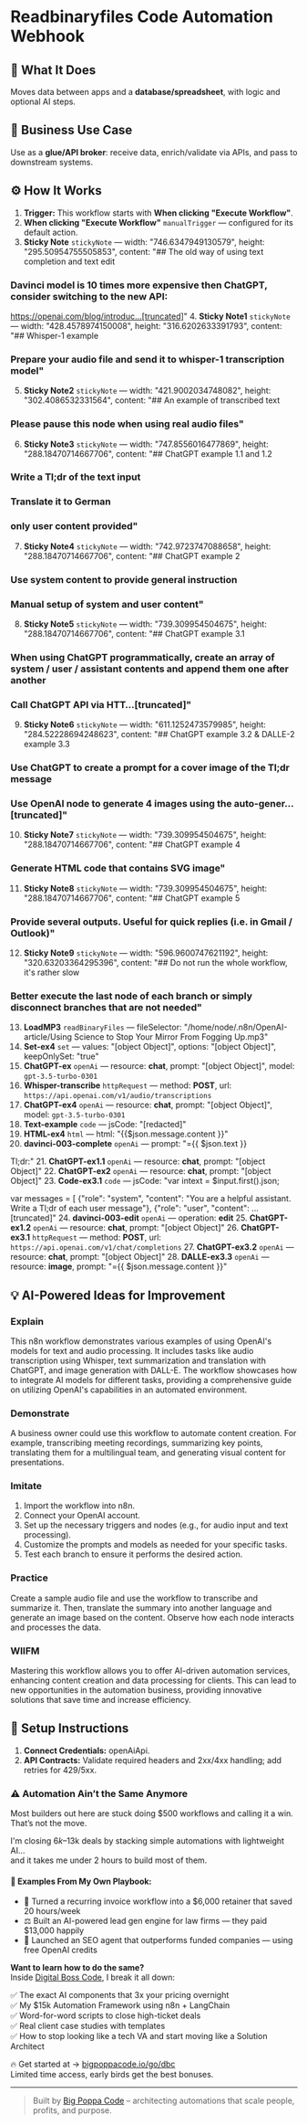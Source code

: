# Readbinaryfiles Code Automation Webhook
## 🚀 What It Does
Moves data between apps and a **database/spreadsheet**, with logic and optional AI steps.

## 💼 Business Use Case
Use as a **glue/API broker**: receive data, enrich/validate via APIs, and pass to downstream systems.

## ⚙️ How It Works
1. **Trigger:** This workflow starts with **When clicking "Execute Workflow"**.
2. **When clicking "Execute Workflow"** `manualTrigger` — configured for its default action.
3. **Sticky Note** `stickyNote` — width: "746.6347949130579", height: "295.50954755505853", content: "## The old way of using text completion and text edit
### Davinci model is 10 times more expensive then ChatGPT, consider switching to the new API:
https://openai.com/blog/introduc…[truncated]"
4. **Sticky Note1** `stickyNote` — width: "428.4578974150008", height: "316.6202633391793", content: "## Whisper-1 example
### Prepare your audio file and send it to whisper-1 transcription model"
5. **Sticky Note2** `stickyNote` — width: "421.9002034748082", height: "302.4086532331564", content: "## An example of transcribed text
### Please pause this node when using real audio files"
6. **Sticky Note3** `stickyNote` — width: "747.8556016477869", height: "288.18470714667706", content: "## ChatGPT example 1.1 and 1.2 
### Write a Tl;dr of the text input
### Translate it to German
### only user content provided"
7. **Sticky Note4** `stickyNote` — width: "742.9723747088658", height: "288.18470714667706", content: "## ChatGPT example 2 
### Use system content to provide general instruction
### Manual setup of system and user content"
8. **Sticky Note5** `stickyNote` — width: "739.309954504675", height: "288.18470714667706", content: "## ChatGPT example 3.1
### When using ChatGPT programmatically, create an array of system / user / assistant contents and append them one after another
### Call ChatGPT API via HTT…[truncated]"
9. **Sticky Note6** `stickyNote` — width: "611.1252473579985", height: "284.52228694248623", content: "## ChatGPT example 3.2 & DALLE-2 example 3.3
### Use ChatGPT to create a prompt for a cover image of the Tl;dr message
### Use OpenAI node to generate 4 images using the auto-gener…[truncated]"
10. **Sticky Note7** `stickyNote` — width: "739.309954504675", height: "288.18470714667706", content: "## ChatGPT example 4
### Generate HTML code that contains SVG image"
11. **Sticky Note8** `stickyNote` — width: "739.309954504675", height: "288.18470714667706", content: "## ChatGPT example 5
### Provide several outputs. Useful for quick replies (i.e. in Gmail / Outlook)"
12. **Sticky Note9** `stickyNote` — width: "596.9600747621192", height: "320.63203364295396", content: "## Do not run the whole workflow, it's rather slow
### Better execute the last node of each branch or simply disconnect branches that are not needed"
13. **LoadMP3** `readBinaryFiles` — fileSelector: "/home/node/.n8n/OpenAI-article/Using Science to Stop Your Mirror From Fogging Up.mp3"
14. **Set-ex4** `set` — values: "[object Object]", options: "[object Object]", keepOnlySet: "true"
15. **ChatGPT-ex** `openAi` — resource: **chat**, prompt: "[object Object]", model: `gpt-3.5-turbo-0301`
16. **Whisper-transcribe** `httpRequest` — method: **POST**, url: `https://api.openai.com/v1/audio/transcriptions`
17. **ChatGPT-ex4** `openAi` — resource: **chat**, prompt: "[object Object]", model: `gpt-3.5-turbo-0301`
18. **Text-example** `code` — jsCode: "[redacted]"
19. **HTML-ex4** `html` — html: "{{$json.message.content }}"
20. **davinci-003-complete** `openAi` — prompt: "={{ $json.text }}

Tl;dr:"
21. **ChatGPT-ex1.1** `openAi` — resource: **chat**, prompt: "[object Object]"
22. **ChatGPT-ex2** `openAi` — resource: **chat**, prompt: "[object Object]"
23. **Code-ex3.1** `code` — jsCode: "var intext = $input.first().json;

var messages = [
 {"role": "system", "content": "You are a helpful assistant. Write a Tl;dr of each user message"},
 {"role": "user", "content": …[truncated]"
24. **davinci-003-edit** `openAi` — operation: **edit**
25. **ChatGPT-ex1.2** `openAi` — resource: **chat**, prompt: "[object Object]"
26. **ChatGPT-ex3.1** `httpRequest` — method: **POST**, url: `https://api.openai.com/v1/chat/completions`
27. **ChatGPT-ex3.2** `openAi` — resource: **chat**, prompt: "[object Object]"
28. **DALLE-ex3.3** `openAi` — resource: **image**, prompt: "={{ $json.message.content }}"

## 💡 AI-Powered Ideas for Improvement
### Explain
This n8n workflow demonstrates various examples of using OpenAI's models for text and audio processing. It includes tasks like audio transcription using Whisper, text summarization and translation with ChatGPT, and image generation with DALL-E. The workflow showcases how to integrate AI models for different tasks, providing a comprehensive guide on utilizing OpenAI's capabilities in an automated environment.

### Demonstrate
A business owner could use this workflow to automate content creation. For example, transcribing meeting recordings, summarizing key points, translating them for a multilingual team, and generating visual content for presentations.

### Imitate
1. Import the workflow into n8n.
2. Connect your OpenAI account.
3. Set up the necessary triggers and nodes (e.g., for audio input and text processing).
4. Customize the prompts and models as needed for your specific tasks.
5. Test each branch to ensure it performs the desired action.

### Practice
Create a sample audio file and use the workflow to transcribe and summarize it. Then, translate the summary into another language and generate an image based on the content. Observe how each node interacts and processes the data.

### WIIFM
Mastering this workflow allows you to offer AI-driven automation services, enhancing content creation and data processing for clients. This can lead to new opportunities in the automation business, providing innovative solutions that save time and increase efficiency.

## 🔧 Setup Instructions
1. **Connect Credentials:** openAiApi.
2. **API Contracts:** Validate required headers and 2xx/4xx handling; add retries for 429/5xx.

### ⚠️ Automation Ain’t the Same Anymore

Most builders out here are stuck doing $500 workflows and calling it a win.  
That’s not the move.  

I'm closing $6k–$13k deals by stacking simple automations with lightweight AI...  
and it takes me under 2 hours to build most of them.

#### 🧠 Examples From My Own Playbook:
- 🔁 Turned a recurring invoice workflow into a $6,000 retainer that saved 20 hours/week  
- ⚖️ Built an AI-powered lead gen engine for law firms — they paid $13,000 happily  
- 🚀 Launched an SEO agent that outperforms funded companies — using free OpenAI credits  

**Want to learn how to do the same?**  
Inside [Digital Boss Code](https://bigpoppacode.io/go/dbc), I break it all down:

✅ The exact AI components that 3x your pricing overnight  
✅ My $15k Automation Framework using n8n + LangChain  
✅ Word-for-word scripts to close high-ticket deals  
✅ Real client case studies with templates  
✅ How to stop looking like a tech VA and start moving like a Solution Architect  

🔥 Get started at → [bigpoppacode.io/go/dbc](https://bigpoppacode.io/go/dbc)  
Limited time access, early birds get the best bonuses.

---
> Built by [Big Poppa Code](https://bigpoppacode.io) – architecting automations that scale people, profits, and purpose.
